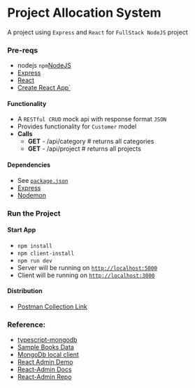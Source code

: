 # Project Allocation System

A project using `Express` and `React` for `FullStack NodeJS` project

### Pre-reqs

- nodejs `npm`[NodeJS](https://nodejs.org/)
- [Express](https://expressjs.com/)
- [React](https://reactjs.org/)
- [Create React App`](https://github.com/facebook/create-react-app)

#### Functionality

- A `RESTful CRUD` mock api with response format `JSON`
- Provides functionality for `Customer` model
- **Calls**
  - **GET** - /api/category # returns all categories
  - **GET** - /api/project # returns all projects

#### Dependencies

- See [`package.json`](/package.json)
- [Express](https://expressjs.com/)
- [Nodemon](https://nodemon.io/)

### Run the Project

#### Start App

- `npm install`
- `npm client-install`
- `npm run dev`
- Server will be running on [`http://localhost:5000`](http://localhost:5000)
- Client will be running on [`http://localhost:3000`](http://localhost:3000)

#### Distribution

- [Postman Collection Link](https://www.getpostman.com/collections/ae60374210b1a82b2b7b)

### Reference:

- [typescript-mongodb](https://tutorialedge.net/typescript/typescript-mongodb-beginners-tutorial/)
- [Sample Books Data](https://gist.github.com/nanotaboada/6396437)
- [MongoDb local client](https://robomongo.org/)
- [React Admin Demo](https://marmelab.com/react-admin-demo/#/)
- [React-Admin Docs](https://marmelab.com/react-admin/)
- [React-Admin Repo](https://github.com/marmelab/react-admin)
